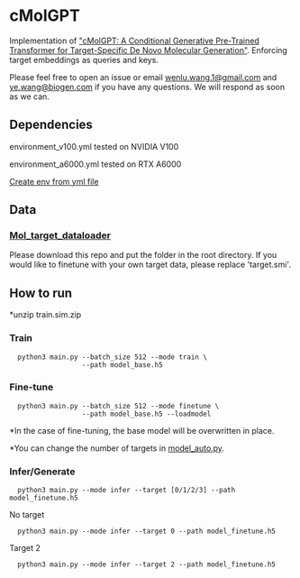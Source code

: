 # cMolGPT 

Implementation of ["cMolGPT: A Conditional Generative Pre-Trained Transformer for Target-Specific De Novo Molecular Generation"](https://pubmed.ncbi.nlm.nih.gov/37298906/).
Enforcing target embeddings as queries and keys.

Please feel free to open an issue or email wenlu.wang.1@gmail.com and ye.wang@biogen.com if you have any questions. We will respond as soon as we can.

## Dependencies

environment_v100.yml tested on NVIDIA V100

environment_a6000.yml tested on RTX A6000

[Create env from yml file](https://conda.io/projects/conda/en/latest/user-guide/tasks/manage-environments.html#creating-an-environment-from-an-environment-yml-file)

## Data

### [Mol_target_dataloader](https://github.com/alfredyewang/Mol_target_dataloader)
Please download this repo and put the folder in the root directory.
If you would like to finetune with your own target data, please replace 'target.smi'.

## How to run

*unzip train.sim.zip

### Train
```
  python3 main.py --batch_size 512 --mode train \
                  --path model_base.h5 
```
### Fine-tune
```
  python3 main.py --batch_size 512 --mode finetune \
                  --path model_base.h5 --loadmodel
```
*In the case of fine-tuning, the base model will be overwritten in place.

*You can change the number of targets in [model_auto.py](https://github.com/VV123/cMolGPT/blob/f0eba15dbf53b47a35afc305674c997354472590/model_auto.py#L58C66-L58C107).

### Infer/Generate
```
  python3 main.py --mode infer --target [0/1/2/3] --path model_finetune.h5
```

No target
```
  python3 main.py --mode infer --target 0 --path model_finetune.h5
```

Target 2
```
  python3 main.py --mode infer --target 2 --path model_finetune.h5
```


